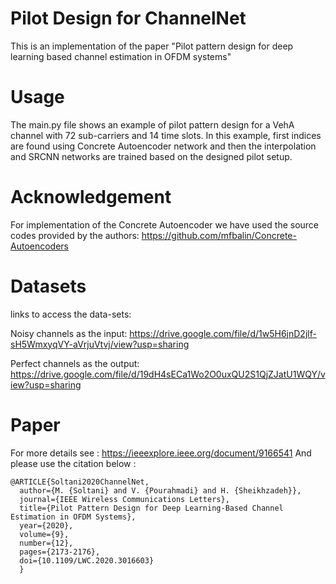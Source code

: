 # Pilot Design for ChannelNet 

This is an implementation of the paper "Pilot pattern design for deep learning based channel estimation in OFDM systems"

# Usage 

The main.py file shows an example of pilot pattern design for a VehA channel with 72 sub-carriers and 14 time slots. 
In this example, first indices are found using Concrete Autoencoder network and then the interpolation and SRCNN networks are trained based on the designed pilot setup. 

# Acknowledgement 
For implementation of the Concrete Autoencoder we have used the source codes provided by the authors: https://github.com/mfbalin/Concrete-Autoencoders

# Datasets 

links to access the data-sets:

Noisy channels as the input:
https://drive.google.com/file/d/1w5H6jnD2jlf-sH5WmxyqVY-aVrjuVtvj/view?usp=sharing

Perfect channels as the output:
https://drive.google.com/file/d/19dH4sECa1Wo2O0uxQU2S1QjZJatU1WQY/view?usp=sharing



# Paper 
For more details see : https://ieeexplore.ieee.org/document/9166541
And please use the citation below : 

```
@ARTICLE{Soltani2020ChannelNet,
  author={M. {Soltani} and V. {Pourahmadi} and H. {Sheikhzadeh}},
  journal={IEEE Wireless Communications Letters}, 
  title={Pilot Pattern Design for Deep Learning-Based Channel Estimation in OFDM Systems}, 
  year={2020},
  volume={9},
  number={12},
  pages={2173-2176},
  doi={10.1109/LWC.2020.3016603}
  }
```




